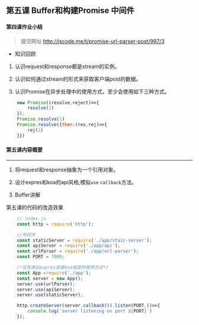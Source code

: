## 第五课   Buffer和构建Promise 中间件


#### 第四课作业小结

> 提交网址 http://jscode.me/t/promise-url-parser-post/997/3

- 知识回顾

1. 认识request和response都是stream的实例。

2. 认识如何通过stream的形式来获取客户端post的数据。

3. 认识Promise在异步处理中的使用方式，至少会使用如下三种方式。
```js
    new Promise((resolve,reject)=>{
        resolve(1)
    });
    Promise.resolve(1)
    Promise.resolve({then:(res,rej)=>{
        rej(1)
    }})
```



#### 第五课内容概要
------------------------------------------------

1. 将request和response抽象为一个引用对象。

2. 设计expres和koa的api风格,模拟`use` `callback`方法。

3. Buffer讲解

第五课的代码的改造效果

```js
    // index.js
    const http = require('http');

    //中间件
    const staticServer = require('./app/staic-server');
    const apiServer = require('./app/api');
    const urlParser = require('./app/url-parser');
    const PORT = 7000;

    /*实现类似expres或者koa框架的使用方式*/
    const App =require('./app');
    const server = new App();
    server.use(urlParser);
    server.use(apiServer);
    server.use(staticServer);

    http.createServer(server.callback()).listen(PORT,()=>{
        console.log(`server listening on port ${PORT}`)
    });

```



